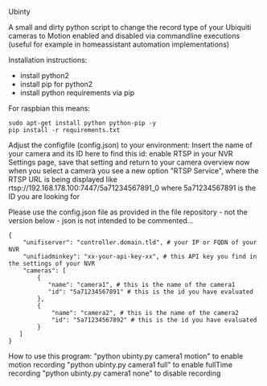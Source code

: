 Ubinty

A small and dirty python script to change the record type of your Ubiquiti cameras to Motion enabled and disabled via commandline executions (useful for example in homeassistant automation implementations)

Installation instructions:
- install python2
- install pip for python2
- install python requirements via pip

For raspbian this means:
```
sudo apt-get install python python-pip -y
pip install -r requirements.txt
```

Adjust the configfile (config.json) to your environment:
Insert the name of your camera and its ID here
to find this id: enable RTSP in your NVR Settings page, save that setting and return to your camera overview
now when you select a camera you see a new option "RTSP Service", where the RTSP URL is being displayed like rtsp://192.168.178.100:7447/5a71234567891_0 where 5a71234567891 is the ID you are looking for

Please use the config.json file as provided in the file repository - not the version below - json is not intended to be commented...
```
{
    "unifiserver": "controller.domain.tld", # your IP or FQDN of your NVR
    "unifiadminkey": "xx-your-api-key-xx", # this API key you find in the settings of your NVR
    "cameras": [
        {
           "name": "camera1", # this is the name of the camera1
           "id": "5a71234567891" # this is the id you have evaluated
        },
        {
            "name": "camera2", # this is the name of the camera2
            "id": "5a71234567892" # this is the id you have evaluated
        }
   ]
}
```

How to use this program:
"python ubinty.py camera1 motion" to enable motion recording
"python ubinty.py camera1 full" to enable fullTime recording
"python ubinty.py camera1 none" to disable recording
